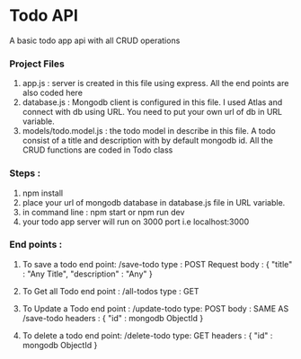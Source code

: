 # Todo API
A basic todo app api with all CRUD operations

### Project Files 
1. app.js : server is created in this file using express. All the end points are also coded here
2. database.js : Mongodb client is configured in this file. I used Atlas and connect with db using URL. You need to put your own url of db in URL variable.
3. models/todo.model.js : the todo model in describe in this file. A todo consist of a title and description with by default mongodb id. All the CRUD functions are coded in Todo class

### Steps :
1. npm install
2. place your url of mongodb database in database.js file in URL variable.
3. in command line : npm start or npm run dev
4. your todo app server will run on 3000 port i.e localhost:3000

### End points :
1. To save a todo
     end point: /save-todo
     type : POST Request
     body : {
              "title" : "Any Title",
              "description" : "Any"
            }
     
2. To Get all Todo
      end point : /all-todos
      type : GET
      
3. To Update a Todo
      end point : /update-todo
      type: POST
      body : SAME AS /save-todo
      headers : {
                "id" : mongodb ObjectId
                }
                
4. To delete a todo
      end point: /delete-todo
      type: GET
      headers : {
                  "id" : mongodb ObjectId
                }
                
